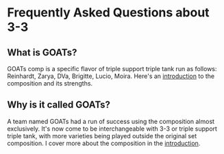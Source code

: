 # Frequently Asked Questions about 3-3

## What is GOATs?

GOATs comp is a specific flavor of triple support triple tank run as follows: Reinhardt, Zarya, DVa, Brigitte, Lucio, Moira. Here's an [introduction](https://farvalkorin.github.io/analyst/goats/intro) to the composition and its strengths.

## Why is it called GOATs?

A team named GOATs had a run of success using the composition almost exclusively. It's now come to be interchangeable with 3-3 or triple support triple tank, with more varieties being played outside the original set composition. I cover more about the composition in the [introduction](https://farvalkorin.github.io/analyst/goats/intro).

